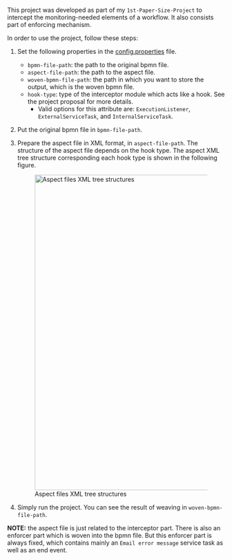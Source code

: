 This project was developed as part of my `1st-Paper-Size-Project` to intercept the monitoring-needed elements of a workflow.
It also consists part of enforcing mechanism.

In order to use the project, follow these steps:
1. Set the following properties in the [config.properties](/src/main/resources/config.properties) file.
   - `bpmn-file-path`: the path to the original bpmn file.
   - `aspect-file-path`: the path to the aspect file.
   - `woven-bpmn-file-path`: the path in which you want to store the output, which is the woven bpmn file.
   - `hook-type`: type of the interceptor module which acts like a hook. See the project proposal for more details.
     - Valid options for this attribute are: `ExecutionListener`, `ExternalServiceTask`, and `InternalServiceTask`.

2. Put the original bpmn file in `bpmn-file-path`.

3. Prepare the aspect file in XML format, in `aspect-file-path`. The structure of the aspect file depends on the hook type.
   The aspect XML tree structure corresponding each hook type is shown in the following figure.

   <figure>
      <img width="730" src="/home/shekofte/Documents/Research/Projects-Workspace/SeRDiWow-First-Project/README/aspect-files-xml-tress-structures.png"
           alt="Aspect files XML tree structures"/>
      <figcaption>Aspect files XML tree structures</figcaption>
   </figure>

4. Simply run the project. You can see the result of weaving in `woven-bpmn-file-path`. 

**NOTE:** the aspect file is just related to the interceptor part. There is also an enforcer part which is
woven into the bpmn file. But this enforcer part is always fixed, which contains mainly an `Email error message` 
service task as well as an end event.